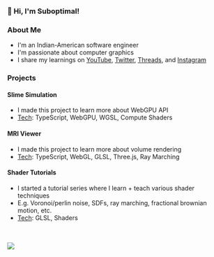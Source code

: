 ### 👋 Hi, I'm Suboptimal!

### About Me

- I'm an Indian-American software engineer
- I'm passionate about computer graphics
- I share my learnings on [YouTube](https://www.youtube.com/@SuboptimalEng), [Twitter](https://twitter.com/SuboptimalEng), [Threads](https://www.threads.net/@suboptimaleng), and [Instagram](https://www.instagram.com/SuboptimalEng)

### Projects

#### Slime Simulation

- I made this project to learn more about WebGPU API
- <ins>Tech</ins>: TypeScript, WebGPU, WGSL, Compute Shaders

#### MRI Viewer

- I made this project to learn more about volume rendering
- <ins>Tech</ins>: TypeScript, WebGL, GLSL, Three.js, Ray Marching

#### Shader Tutorials

- I started a tutorial series where I learn + teach various shader techniques
- E.g. Voronoi/perlin noise, SDFs, ray marching, fractional brownian motion, etc.
- <ins>Tech</ins>: GLSL, Shaders

<br />
<br />

<a href="https://github.com/anuraghazra/github-readme-stats">
<img align="center" src="https://github-readme-stats.vercel.app/api?username=SuboptimalEng&count_private=true&show_icons=true&include_all_commits=true&hide_border=true&hide_title=true" />
</a>

<!-- <br />
<br /> -->

<!-- <a href="https://github.com/anuraghazra/github-readme-stats">
<img align="center" src="https://github-readme-stats.vercel.app/api/top-langs/?username=SuboptimalEng&layout=compact&hide_title=true&hide_border=true" /> -->
</a>
